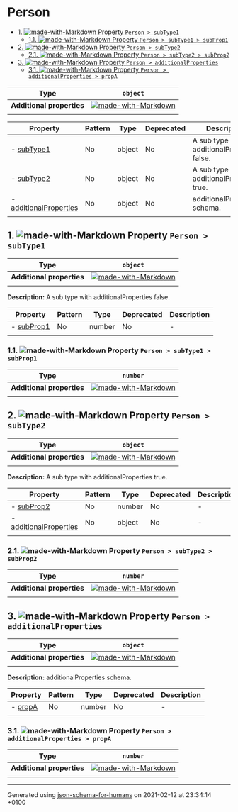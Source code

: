 # Person

- [1. ![made-with-Markdown](https://img.shields.io/badge/Optional-yellow) Property `Person > subType1`](#subType1)
  - [1.1. ![made-with-Markdown](https://img.shields.io/badge/Optional-yellow) Property `Person > subType1 > subProp1`](#subType1_subProp1)
- [2. ![made-with-Markdown](https://img.shields.io/badge/Optional-yellow) Property `Person > subType2`](#subType2)
  - [2.1. ![made-with-Markdown](https://img.shields.io/badge/Optional-yellow) Property `Person > subType2 > subProp2`](#subType2_subProp2)
- [3. ![made-with-Markdown](https://img.shields.io/badge/Optional-yellow) Property `Person > additionalProperties`](#additionalProperties)
  - [3.1. ![made-with-Markdown](https://img.shields.io/badge/Optional-yellow) Property `Person > additionalProperties > propA`](#additionalProperties_propA)

| Type | `object` |
| ---- | --- |
| **Additional properties** |[![made-with-Markdown](https://img.shields.io/badge/Should-conform-blue)](# "Each additional property must conform to the following schema")|
|  |  |

| Property | Pattern | Type | Deprecated | Description |
| -------- | ------- | ---- | ---------- | ----------- |
|-  [subType1](#subType1)|No|object|No|A sub type with additionalProperties false.|
|-  [subType2](#subType2)|No|object|No|A sub type with additionalProperties true.|
|-  [additionalProperties](#additionalProperties)|No|object|No|additionalProperties schema.|
|  |  |  |  |  |

## <a name="subType1"></a>1. ![made-with-Markdown](https://img.shields.io/badge/Optional-yellow) Property `Person > subType1`

| Type | `object` |
| ---- | --- |
| **Additional properties** |[![made-with-Markdown](https://img.shields.io/badge/Not%20allowed-red)](# "Additional Properties not allowed.")|
|  |  |

**Description:** A sub type with additionalProperties false.

| Property | Pattern | Type | Deprecated | Description |
| -------- | ------- | ---- | ---------- | ----------- |
|-  [subProp1](#subType1_subProp1)|No|number|No|-|
|  |  |  |  |  |

### <a name="subType1_subProp1"></a>1.1. ![made-with-Markdown](https://img.shields.io/badge/Optional-yellow) Property `Person > subType1 > subProp1`

| Type | `number` |
| ---- | --- |
| **Additional properties** |[![made-with-Markdown](https://img.shields.io/badge/Any%20type-allowed-green)](# "Additional Properties of any type are allowed.")|
|  |  |

## <a name="subType2"></a>2. ![made-with-Markdown](https://img.shields.io/badge/Optional-yellow) Property `Person > subType2`

| Type | `object` |
| ---- | --- |
| **Additional properties** |[![made-with-Markdown](https://img.shields.io/badge/Any%20type-allowed-green)](# "Additional Properties of any type are allowed.")|
|  |  |

**Description:** A sub type with additionalProperties true.

| Property | Pattern | Type | Deprecated | Description |
| -------- | ------- | ---- | ---------- | ----------- |
|-  [subProp2](#subType2_subProp2)|No|number|No|-|
|-  [additionalProperties](#subType2_additionalProperties)|No|object|No|-|
|  |  |  |  |  |

### <a name="subType2_subProp2"></a>2.1. ![made-with-Markdown](https://img.shields.io/badge/Optional-yellow) Property `Person > subType2 > subProp2`

| Type | `number` |
| ---- | --- |
| **Additional properties** |[![made-with-Markdown](https://img.shields.io/badge/Any%20type-allowed-green)](# "Additional Properties of any type are allowed.")|
|  |  |

## <a name="additionalProperties"></a>3. ![made-with-Markdown](https://img.shields.io/badge/Optional-yellow) Property `Person > additionalProperties`

| Type | `object` |
| ---- | --- |
| **Additional properties** |[![made-with-Markdown](https://img.shields.io/badge/Any%20type-allowed-green)](# "Additional Properties of any type are allowed.")|
|  |  |

**Description:** additionalProperties schema.

| Property | Pattern | Type | Deprecated | Description |
| -------- | ------- | ---- | ---------- | ----------- |
|-  [propA](#additionalProperties_propA)|No|number|No|-|
|  |  |  |  |  |

### <a name="additionalProperties_propA"></a>3.1. ![made-with-Markdown](https://img.shields.io/badge/Optional-yellow) Property `Person > additionalProperties > propA`

| Type | `number` |
| ---- | --- |
| **Additional properties** |[![made-with-Markdown](https://img.shields.io/badge/Any%20type-allowed-green)](# "Additional Properties of any type are allowed.")|
|  |  |

----------------------------------------------------------------------------------------------------------------------------
Generated using [json-schema-for-humans](https://github.com/coveooss/json-schema-for-humans) on 2021-02-12 at 23:34:14 +0100